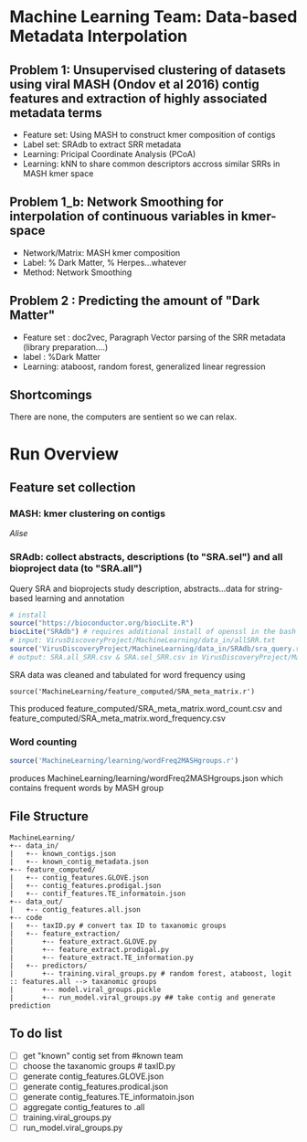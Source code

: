 # Machine Learning Team: Data-based Metadata Interpolation

## Problem 1: Unsupervised clustering of datasets using viral MASH (Ondov et al 2016) contig features and extraction of highly associated metadata terms
- Feature set: Using MASH to construct kmer composition of contigs
- Label set: SRAdb to extract SRR metadata
- Learning: Pricipal Coordinate Analysis (PCoA)
- Learning: kNN to share common descriptors accross similar SRRs in MASH kmer space

## Problem 1_b: Network Smoothing for interpolation of continuous variables in kmer-space
- Network/Matrix: MASH kmer composition
- Label: % Dark Matter, % Herpes...whatever
- Method: Network Smoothing

## Problem 2 : Predicting the amount of "Dark Matter"
- Feature set : doc2vec, Paragraph Vector parsing of the SRR metadata (library preparation....) 
- label : %Dark Matter
- Learning: ataboost, random forest, generalized linear regression

## Shortcomings
There are none, the computers are sentient so we can relax.

# Run Overview

## Feature set collection

### MASH: kmer clustering on contigs

*Alise*

### SRAdb: collect abstracts, descriptions (to "SRA.sel") and all bioproject data (to "SRA.all")
Query SRA and bioprojects study description, abstracts...data for string-based learning and annotation
```R
# install
source("https://bioconductor.org/biocLite.R")
biocLite("SRAdb") # requires additional install of openssl in the bash environment
# input: VirusDiscoveryProject/MachineLearning/data_in/allSRR.txt
source('VirusDiscoveryProject/MachineLearning/data_in/SRAdb/sra_query.r')
# output: SRA.all_SRR.csv & SRA.sel_SRR.csv in VirusDiscoveryProject/MachineLearning/data_in/SRAdb/
```
SRA data was cleaned and tabulated for word frequency using
```
source('MachineLearning/feature_computed/SRA_meta_matrix.r')
```
This produced feature_computed/SRA_meta_matrix.word_count.csv and feature_computed/SRA_meta_matrix.word_frequency.csv

### Word counting 

```R
source('MachineLearning/learning/wordFreq2MASHgroups.r')
```
produces MachineLearning/learning/wordFreq2MASHgroups.json which contains frequent words by MASH group

## File Structure
```
MachineLearning/
+-- data_in/
|   +-- known_contigs.json
|   +-- known_contig_metadata.json
+-- feature_computed/
|   +-- contig_features.GLOVE.json
|   +-- contig_features.prodigal.json
|   +-- contif_features.TE_informatoin.json
+-- data_out/
|   +-- contig_features.all.json
+-- code
|   +-- taxID.py # convert tax ID to taxanomic groups
|   +-- feature_extraction/
|       +-- feature_extract.GLOVE.py
|       +-- feature_extract.prodigal.py
|       +-- feature_extract.TE_information.py
|   +-- predictors/
|       +-- training.viral_groups.py # random forest, ataboost, logit :: features.all --> taxanomic groups
|       +-- model.viral_groups.pickle
|       +-- run_model.viral_groups.py ## take contig and generate prediction
```
## To do list
- [ ] get "known" contig set from #known team 
- [ ] choose the taxanomic groups # taxID.py
- [ ] generate contig_features.GLOVE.json
- [ ] generate contig_features.prodical.json
- [ ] generate contig_features.TE_informatoin.json
- [ ] aggregate contig_features to .all
- [ ] training.viral_groups.py 
- [ ] run_model.viral_groups.py
